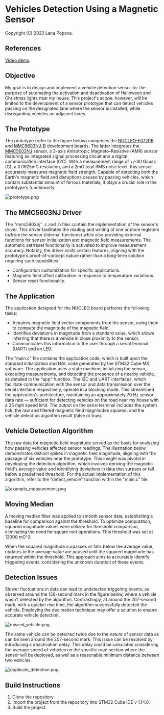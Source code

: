# Vehicles Detection Using a Magnetic Sensor

Copyright (C) 2023 Lana Popova.

## References

[Video demo][1].

## Objective

My goal is to design and implement a vehicle detection sensor for the purpose of automating the activation and deactivation of Halloween and Christmas lights near my house. This project's scope, however, will be limited to the development of a sensor prototype that can detect vehicles passing on the designated lane where the sensor is installed, while disregarding vehicles on adjacent lanes.

## The Prototype

The prototype (refer to the figure below) comprises the [NUCLEO-F072RB][2] and [MMC5603NJ-B][3] development boards. The latter integrates the [MMC5603NJ][4] sensor, a 3-axis Anisotropic Magneto-Resistive (AMR) sensor featuring an integrated signal processing circuit and a digital communication interface (I2C). With a measurement range of +/-30 Gauss (G), a 0.0625mG resolution, and a 2mG total RMS noise level, this sensor accurately measures magnetic field strength. Capable of detecting both the Earth's magnetic field and disruptions caused by passing vehicles, which contain substantial amount of ferrous materials, it plays a crucial role in the prototype's functionality.

![prototype.png][6]

## The MMC5603NJ Driver

The "mmc5603nj" .c and .h files contain the implementation of the sensor's driver. This driver facilitates the reading and writing of one or more registers to/from the sensor (internal functions) while also providing external functions for sensor initialization and magnetic field measurements. The automatic set/reset functionality is activated to improve measurement accuracy. Notably, the driver omits certain features, aligning with the prototype's proof-of-concept nature rather than a long-term solution requiring such capabilities:

- Configuration customization for specific applications.
- Magnetic field offset calibration in response to temperature variations.
- Sensor reset functionality.

## The Application

The application designed for the NUCLEO board performs the following tasks:

- Acquires magnetic field vector components from the sensor, using them to compute the magnitude of the magnetic field.
- Identifies deviations in magnitude from a standard value, which allows inferring that there is a vehicle in close proximity to the sensor.
- Communicates this information to the user through a serial terminal (UART) and an LED.

The "main.c" file contains the application code, which is built upon the standard initialization and HAL code generated by the STM32 Cube MX software. The application uses a state machine, initializing the sensor, executing measurements, and detecting the presence of a nearby vehicle, as detailed in the "app" function. The I2C and UART interfaces, which facilitate communication with the sensor and data transmission over the serial interface respectively, operate in a blocking mode. This streamlined the application's architecture, maintaining an approximately 70 Hz sensor data rate — sufficient for detecting vehicles on the road near my house with a 35 mph speed limit. The output on the serial terminal includes the system tick, the raw and filtered magnetic field magnitudes squared, and the vehicle detection algorithm result (false or true).

## Vehicle Detection Algorithm

The raw data for magnetic field magnitude served as the basis for analyzing how passing vehicles affected sensor readings. The illustration below demonstrates distinct spikes in magnetic field magnitude, aligning with the passage of six vehicles near the prototype. This insight was pivotal in developing the detection algorithm, which involves deriving the magnetic field's average value and identifying deviations in data that surpass or fall below a predefined threshold. For the actual implementation of this algorithm, refer to the "detect_vehicle" function within the "main.c" file.

![example_measurement.png][5]

## Moving Median

A moving median filter was applied to smooth sensor data, establishing a baseline for comparison against the threshold. To optimize computation, squared magnitude values were utilized for threshold comparison, eliminating the need for square root operations. This threshold was set at 12000 mG^2.

When the squared magnitude surpasses or falls below the average value, updates to the average value are paused until the squared magnitude has returned within the threshold. This approach aims to accurately identify triggering events, considering the unknown duration of these events.

## Detection Issues

Slower fluctuations in data can lead to undetected triggering events, as observed around the 136-second mark in the figure below, where a vehicle wasn't detected by the algorithm. Contrastingly, at around the 207-second mark, with a quicker rise time, the algorithm successfully detected the vehicle. Employing the decimation technique may offer a solution to ensure accurate vehicle detection.

![missed_vehicle.png][7]

The same vehicle can be detected twice due to the nature of sensor data as can be seen around the 207-second mark. This issue can be resolved by introducing a deactivation delay. This delay could be calculated considering the average speed of vehicles on the specific road section where the sensor will be deployed, as well as a reasonable minimum distance between two vehicles.

![duplicate_detection.png][8]

## Build Instructions

1. Clone the repository.
2. Import the project from the repository into STM32 Cube IDE v 1.14.0.
3. Build the project.

[1]: TBD
[2]: https://www.st.com/en/evaluation-tools/nucleo-f072rb.html
[3]: https://www.digikey.com/en/products/detail/memsic-inc/MMC5603NJ-B/10452797
[4]: https://www.digikey.com/en/products/detail/memsic-inc/MMC5603NJ/10452796
[5]: https://github.com/LanaPopova/cs50_project/blob/10fbebc33f816cfd41b23e8dd98f0c1bdb179631/figures/example_measurement.png
[6]: https://github.com/LanaPopova/cs50_project/blob/10fbebc33f816cfd41b23e8dd98f0c1bdb179631/figures/prototype.png
[7]: https://github.com/LanaPopova/cs50_project/blob/10fbebc33f816cfd41b23e8dd98f0c1bdb179631/figures/missed_vehicle.png
[8]: https://github.com/LanaPopova/cs50_project/blob/10fbebc33f816cfd41b23e8dd98f0c1bdb179631/figures/duplicate_detection.png

